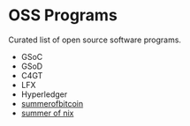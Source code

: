 # OSS Programs

Curated list of open source software programs.

- GSoC
- GSoD
- C4GT
- LFX
- Hyperledger
- [summerofbitcoin](https://www.summerofbitcoin.org/)
- [summer of nix](https://github.com/ngi-nix/summer-of-nix)
